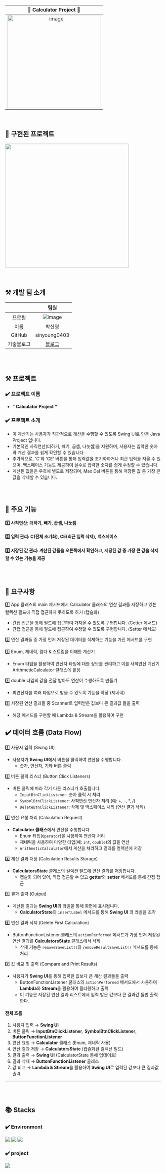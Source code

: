 | 🔢 Calculator Project 🔣 |  
|:------------------------:|
|<img src="https://github.com/user-attachments/assets/f24f2217-714a-47e4-ad91-12d2f883802c" alt="image" width="300">|

<br>

## 🎫 구현된 프로젝트
<img src="https://github.com/user-attachments/assets/4031e8dc-43fb-448e-bd55-2bdb86960eb6" width="400">
  <br>

  <br>
  <br>


## ⚒ 개발 팀 소개

|  |                                   팀원                                   |
|:-------------:|:----------------------------------------------------------------------:|
|프로필| ![image](https://avatars.githubusercontent.com/u/94594402?v=4&size=64) |
|이름|                                  박신영                                   |
|GitHub|                              sinyoung0403                              |
|기술블로그|                 [블로그](https://sintory-04.tistory.com/)                 |

<br>
<br>

## ⚒ 프로젝트

### ✔️ 프로젝트 이름

- **" Calculator Project "**

### ✔️ 프로젝트 소개

- 이 계산기는 사용자가 직관적으로 계산을 수행할 수 있도록 Swing UI로 만든 Java Project 입니다. 
- 기본적인 사칙연산(더하기, 빼기, 곱셈, 나눗셈)을 지원하며, 사용자는 입력한 숫자와 계산 결과를 쉽게 확인할 수 있습니다.
- 추가적으로, 'C'와 'CE' 버튼을 통해 입력값을 초기화하거나 최근 입력을 지울 수 있으며, 백스페이스 기능도 제공하여 실수로 입력한 숫자를 쉽게 수정할 수 있습니다.
- 계산된 값들은 우측에 별도로 저장되며, Max Del 버튼을 통해 저장된 값 중 가장 큰 값을 삭제할 수 있습니다.  

<br>
<br>

## 🌟 주요 기능

#### 1️⃣ 사칙연산: 더하기, 빼기, 곱셈, 나눗셈
#### 2️⃣ 입력 관리: C(전체 초기화), CE(최근 입력 삭제), 백스페이스
#### 3️⃣ 저장된 값 관리: 계산된 값들을 오른쪽에서 확인하고, 저장된 값 중 가장 큰 값을 삭제할 수 있는 기능을 제공

<br>
<br>

## 📑 요구사항

1️⃣ App 클래스의 main 메서드에서 Calculator 클래스의 연산 결과를 저장하고 있는 컬렉션 필드에 직접 접근하지 못하도록 하기 (캡슐화)
- 간접 접근을 통해 필드에 접근하여 가져올 수 있도록 구현합니다. (Getter 메서드)
- 간접 접근을 통해 필드에 접근하여 수정할 수 있도록 구현합니다. (Setter 메서드)

2️⃣ 연산 결과들 중 가장 먼저 저장된 데이터를 삭제하는 기능을 가진 메서드를 구현

3️⃣ Enum, 제네릭, 람다 & 스트림을 이해한 계산기
- Enum 타입을 활용하여 연산자 타입에 대한 정보를 관리하고 이를 사칙연산 계산기 ArithmeticCalculator 클래스에 활용

4️⃣ double 타입의 값을 전달 받아도 연산이 수행하도록 만들기
- 피연산자를 여러 타입으로 받을 수 있도록 기능을 확장 (제네릭)

5️⃣ 저장된 연산 결과들 중 Scanner로 입력받은 값보다 큰 결과값 들을 출력
- 해당 메서드를 구현할 때 Lambda & Stream을 활용하여 구현

## ️️✔️ 데이터 흐름 (Data Flow)

1️⃣ 사용자 입력 (Swing UI)
- 사용자가 **Swing UI**에서 버튼을 클릭하여 연산을 수행합니다.
  - 숫자, 연산자, 기타 버튼 클릭

2️⃣ 버튼 클릭 리스너 (Button Click Listeners)
- 버튼 클릭에 따라 각기 다른 리스너가 호출됩니다:
  - `InputBtnClickListener`: 숫자 클릭 시 처리
  - `SymbolBtnClickListener`: 사칙연산 연산자 처리 (예: +, -, *, /)
  - `DeleteBtnClickListener`: 삭제 및 백스페이스 처리 (연산 결과 삭제)

3️⃣ 연산 요청 처리 (Calculation Request)
- **Calculator 클래스**에서 연산을 수행합니다.
  - Enum 타입(`Operator`)을 사용하여 연산자 처리
  - 제네릭을 사용하여 다양한 타입(예: `int`, `double`)의 값을 연산
  - `ArithmeticCalculator`에서 계산을 처리하고 결과를 컬렉션에 저장

4️⃣ 계산 결과 저장 (Calculation Results Storage)
- **CalculatorsState** 클래스의 컬렉션 필드에 연산 결과를 저장합니다.
  - 캡슐화 되어 있어, 직접 접근할 수 없고 **getter**와 **setter** 메서드를 통해 간접 접근

5️⃣ 결과 출력 (Output)
- 계산된 결과는 **Swing UI**의 라벨을 통해 화면에 표시됩니다.
  - **CalculatorState**의 `insertLabel` 메서드를 통해 **Swing UI** 의 라벨을 조작

6️⃣ 연산 결과 삭제 (Delete First Calculation)
- ButtonFunctionListener 클래스의 `actionPerformed` 메서드가 가장 먼저 저장된 연산 결과를 **CalculatorsState** 클래스에서 삭제
  - 삭제 기능은 `removeSaveList()`와 `removeResultSaveList()` 메서드를 통해 처리

7️⃣ 값 비교 및 출력 (Compare and Print Results)
- 사용자가 **Swing UI**를 통해 입력한 값보다 큰 계산 결과들을 출력
  - ButtonFunctionListener 클래스의 `actionPerformed` 메서드에서 사용하여 **Lambda**와 **Stream**을 활용하여 필터링하고 출력
  - 이 기능은 저장된 연산 결과 리스트에서 입력 받은 값보다 큰 결과값 들만 출력한다.




#### 전체 흐름

1. 사용자 입력 → **Swing UI**
2. 버튼 클릭 → **InputBtnClickListener**, **SymbolBtnClickListener**, **ButtonFunctionListener**
3. 연산 요청 → **Calculator** 클래스 (Enum, 제네릭 사용)
4. 연산 결과 저장 → **CalculatorsState** (캡슐화된 컬렉션 필드)
5. 결과 출력 → **Swing UI** (CalculatorState 통해 업데이트)
6. 결과 삭제 → **ButtonFunctionListener** 클래스
7. 값 비교 → **Lambda & Stream**을 활용하여 **Swing UI**로 입력된 값보다 큰 결과값 출력

---


<br>
<br>

## 📚 Stacks

### ✔️ Environment
<img src="https://img.shields.io/badge/intellijidea-000000?style=for-the-badge&logo=intellijidea&logoColor=white"> <img src="https://img.shields.io/badge/github-181717?style=for-the-badge&logo=github&logoColor=white"> <img src="https://img.shields.io/badge/git-F05032?style=for-the-badge&logo=git&logoColor=white">


### ✔️ project
<img src="https://img.shields.io/badge/Java-007396?style=for-the-badge&logo=Java&logoColor=white"> 
<br>
<br>


<br>
<br>
